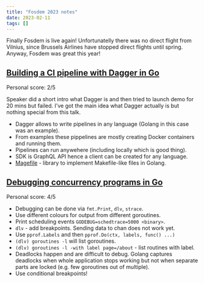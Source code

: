 ```yaml
---
title: "Fosdem 2023 notes"
date: 2023-02-11
tags: []
---
```


Finally Fosdem is live again! Unfortunatelly there was no direct flight from
Vilnius, since Brussels Airlines have stopped direct flights until spring.
Anyway, Fosdem was great this year!

## [Building a CI pipeline with Dagger in Go](https://fosdem.org/2023/schedule/event/gocidagger/)

Personal score: 2/5

Speaker did a short intro what Dagger is and then tried to launch demo for 20
mins but failed. I've got the main idea what Dagger actually is but nothing
special from this talk.

- Dagger allows to write pipelines in any language (Golang in this case was an
  example).
- From examples these pippelines are mostly creating Docker containers and
  running them.
- Pipelines can run anywehere (including locally which is good thing).
- SDK is GraphQL API hence a client can be created for any language.
- [Magefile](https://magefile.org/) - library to implement Makefile-like files in Golang.

## [Debugging concurrency programs in Go](https://fosdem.org/2023/schedule/event/godebugconcurrency/)

Personal score: 4/5

- Debugging can be done via `fmt.Print`, `dlv`, `strace`.
- Use different colours for output from different goroutines.
- Print scheduling events `GODEBUG=schedtrace=5000 <binary>`.
- `dlv` - add breakpoints. Sending data to chan does not work yet.
- Use `pprof.Labels` and then `pprof.Do(ctx, labels, func() ...)`
- `(dlv) goroutines -l` will list goroutines.
- `(dlv) goroutines -l -with label page=/about` - list routines with label.
- Deadlocks happen and are difficult to debug. Golang captures deadlocks when
  whole application stops working but not when separate parts are locked (e.g.
  few goroutines out of multiple).
- Use conditional breakpoints!
